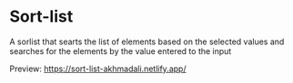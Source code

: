 # Sort-list
A sorlist that searts the list of elements based on the selected values
and searches for the elements by the value entered to the input

Preview: https://sort-list-akhmadali.netlify.app/
